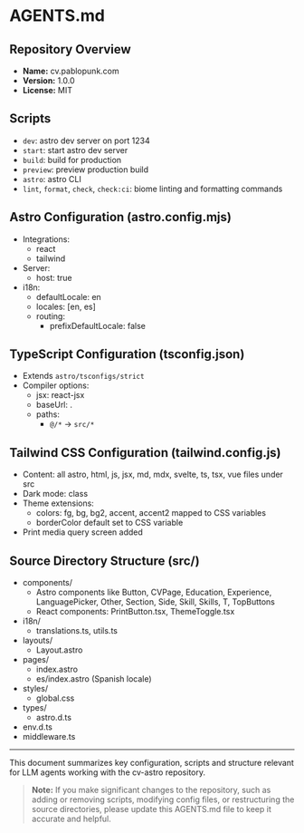 # AGENTS.md

## Repository Overview

- **Name:** cv.pablopunk.com
- **Version:** 1.0.0
- **License:** MIT

## Scripts

- `dev`: astro dev server on port 1234
- `start`: start astro dev server
- `build`: build for production
- `preview`: preview production build
- `astro`: astro CLI
- `lint`, `format`, `check`, `check:ci`: biome linting and formatting commands

## Astro Configuration (astro.config.mjs)

- Integrations:
  - react
  - tailwind
- Server:
  - host: true
- i18n:
  - defaultLocale: en
  - locales: [en, es]
  - routing:
    - prefixDefaultLocale: false

## TypeScript Configuration (tsconfig.json)

- Extends `astro/tsconfigs/strict`
- Compiler options:
  - jsx: react-jsx
  - baseUrl: .
  - paths:
    - `@/*` -> `src/*`

## Tailwind CSS Configuration (tailwind.config.js)

- Content: all astro, html, js, jsx, md, mdx, svelte, ts, tsx, vue files under src
- Dark mode: class
- Theme extensions:
  - colors: fg, bg, bg2, accent, accent2 mapped to CSS variables
  - borderColor default set to CSS variable
- Print media query screen added

## Source Directory Structure (src/)

- components/
  - Astro components like Button, CVPage, Education, Experience, LanguagePicker, Other, Section, Side, Skill, Skills, T, TopButtons
  - React components: PrintButton.tsx, ThemeToggle.tsx
- i18n/
  - translations.ts, utils.ts
- layouts/
  - Layout.astro
- pages/
  - index.astro
  - es/index.astro (Spanish locale)
- styles/
  - global.css
- types/
  - astro.d.ts
- env.d.ts
- middleware.ts

---
This document summarizes key configuration, scripts and structure relevant for LLM agents working with the cv-astro repository.

> **Note:** If you make significant changes to the repository, such as adding or removing scripts, modifying config files, or restructuring the source directories, please update this AGENTS.md file to keep it accurate and helpful.
